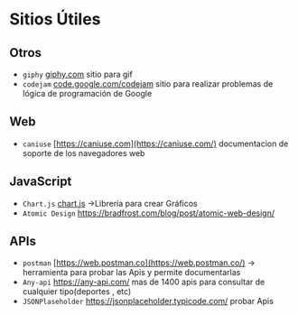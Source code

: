 # Sitios Útiles



## Otros

- `giphy` [giphy.com](giphy.com) sitio para gif
- `codejam` [code.google.com/codejam](code.google.com/codejam) sitio para realizar problemas de lógica de programación de Google

## Web

- `caniuse` [https://caniuse.com](https://caniuse.com/) documentacion de soporte de los navegadores web

## JavaScript

- `Chart.js` [chart.js](https://chartjs.org) ->Librería para crear Gráficos 
- `Atomic Design` https://bradfrost.com/blog/post/atomic-web-design/ 

## APIs

- `postman`  [https://web.postman.co](https://web.postman.co/) -> herramienta para probar las Apis y permite documentarlas
- `Any-api` https://any-api.com/  mas de 1400 apis para consultar de cualquier tipo(deportes , etc)
- `JSONPlaseholder`  https://jsonplaceholder.typicode.com/  probar Apis